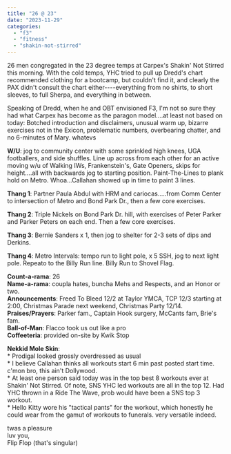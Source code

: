 ```yaml
---
title: "26 @ 23"
date: "2023-11-29"
categories: 
  - "f3"
  - "fitness"
  - "shakin-not-stirred"
---
```


26 men congregated in the 23 degree temps at Carpex's Shakin' Not Stirred this morning. With the cold temps, YHC tried to pull up Dredd's chart recommended clothing for a bootcamp, but couldn't find it, and clearly the PAX didn't consult the chart either----everything from no shirts, to short sleeves, to full Sherpa, and everything in between.

Speaking of Dredd, when he and OBT envisioned F3, I'm not so sure they had what Carpex has become as the paragon model....at least not based on today: Botched introduction and disclaimers, unusual warm up, bizarre exercises not in the Exicon, problematic numbers, overbearing chatter, and no 6-minutes of Mary. whatevs

**W/U**: jog to community center with some sprinkled high knees, UGA footballers, and side shuffles. Line up across from each other for an active moving w/u of Walking IWs, Frankenstein's, Gate Openers, skips for height....all with backwards jog to starting position. Paint-The-Lines to plank hold on Metro. Whoa...Callahan showed up in time to paint 3 lines.

**Thang 1**: Partner Paula Abdul with HRM and cariocas.....from Comm Center to intersection of Metro and Bond Park Dr., then a few core exercises.

**Thang 2**: Triple Nickels on Bond Park Dr. hill, with exercises of Peter Parker and Parker Peters on each end. Then a few core exercises.

**Thang 3**: Bernie Sanders x 1, then jog to shelter for 2-3 sets of dips and Derkins.

**Thang 4**: Metro Intervals: tempo run to light pole, x 5 SSH, jog to next light pole. Repeato to the Billy Run line. Billy Run to Shovel Flag.

**Count-a-rama**: 26  
**Name-a-rama**: coupla hates, buncha Mehs and Respects, and an Honor or two.  
**Announcements**: Freed To Bleed 12/2 at Taylor YMCA, TCP 12/3 starting at 2:00, Christmas Parade next weekend, Christmas Party 12/14. 
**Praises/Prayers**: Parker fam., Captain Hook surgery, McCants fam, Brie's fam.  
**Ball-of-Man**: Flacco took us out like a pro  
**Coffeeteria**: provided on-site by Kwik Stop

**Nekkid Mole Skin**:  
\* Prodigal looked grossly overdressed as usual  
\* I believe Callahan thinks all workouts start 6 min past posted start time. c'mon bro, this ain't Dollywood.  
\* At least one person said today was in the top best 8 workouts ever at Shakin' Not Stirred. Of note, SNS YHC led workouts are all in the top 12. Had YHC thrown in a Ride The Wave, prob would have been a SNS top 3 workout.  
\* Hello Kitty wore his "tactical pants" for the workout, which honestly he could wear from the gamut of workouts to funerals. very versatile indeed.

twas a pleasure  
luv you,  
Flip Flop (that's singular)
